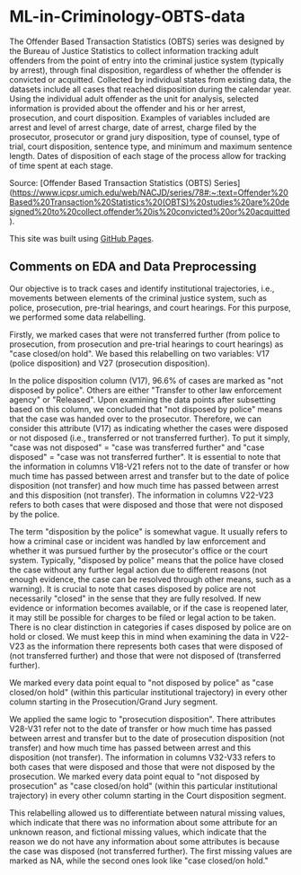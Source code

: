 # ML-in-Criminology-OBTS-data

The Offender Based Transaction Statistics (OBTS) series was designed by the Bureau of Justice Statistics to collect information tracking adult offenders from the point of entry into the criminal justice system (typically by arrest), through final disposition, regardless of whether the offender is convicted or acquitted. Collected by individual states from existing data, the datasets include all cases that reached disposition during the calendar year. Using the individual adult offender as the unit for analysis, selected information is provided about the offender and his or her arrest, prosecution, and court disposition. Examples of variables included are arrest and level of arrest charge, date of arrest, charge filed by the prosecutor, prosecutor or grand jury disposition, type of counsel, type of trial, court disposition, sentence type, and minimum and maximum sentence length. Dates of disposition of each stage of the process allow for tracking of time spent at each stage.

Source: [Offender Based Transaction Statistics (OBTS) Series] (https://www.icpsr.umich.edu/web/NACJD/series/78#:~:text=Offender%20Based%20Transaction%20Statistics%20(OBTS)%20studies%20are%20designed%20to%20collect,offender%20is%20convicted%20or%20acquitted).

This site was built using [GitHub Pages](https://pages.github.com/).

## Comments on EDA and Data Preprocessing

Our objective is to track cases and identify institutional trajectories, i.e., movements between elements of the criminal justice system, such as police, prosecution, pre-trial hearings, and court hearings. For this purpose, we performed some data relabelling.

Firstly, we marked cases that were not transferred further (from police to prosecution, from prosecution and pre-trial hearings to court hearings) as "case closed/on hold". We based this relabelling on two variables: V17 (police disposition) and V27 (prosecution disposition).

In the police disposition column (V17), 96.6% of cases are marked as "not disposed by police". Others are either "Transfer to other law enforcement agency" or "Released". Upon examining the data points after subsetting based on this column, we concluded that "not disposed by police" means that the case was handed over to the prosecutor. Therefore, we can consider this attribute (V17) as indicating whether the cases were disposed or not disposed (i.e., transferred or not transferred further). To put it simply, "case was not disposed" = "case was transferred further" and "case disposed" = "case was not transferred further". It is essential to note that the information in columns V18-V21 refers not to the date of transfer or how much time has passed between arrest and transfer but to the date of police disposition (not transfer) and how much time has passed between arrest and this disposition (not transfer). The information in columns V22-V23 refers to both cases that were disposed and those that were not disposed by the police.

The term "disposition by the police" is somewhat vague. It usually refers to how a criminal case or incident was handled by law enforcement and whether it was pursued further by the prosecutor's office or the court system. Typically, "disposed by police" means that the police have closed the case without any further legal action due to different reasons (not enough evidence, the case can be resolved through other means, such as a warning). It is crucial to note that cases disposed by police are not necessarily "closed" in the sense that they are fully resolved. If new evidence or information becomes available, or if the case is reopened later, it may still be possible for charges to be filed or legal action to be taken. There is no clear distinction in categories if cases disposed by police are on hold or closed. We must keep this in mind when examining the data in V22-V23 as the information there represents both cases that were disposed of (not transferred further) and those that were not disposed of (transferred further).

We marked every data point equal to "not disposed by police" as "case closed/on hold" (within this particular institutional trajectory) in every other column starting in the Prosecution/Grand Jury segment.

We applied the same logic to "prosecution disposition". There attributes V28-V31 refer not to the date of transfer or how much time has passed between arrest and transfer but to the date of prosecution disposition (not transfer) and how much time has passed between arrest and this disposition (not transfer). The information in columns V32-V33 refers to both cases that were disposed and those that were not disposed by the prosecution. We marked every data point equal to "not disposed by prosecution" as "case closed/on hold" (within this particular institutional trajectory) in every other column starting in the Court disposition segment.


This relabelling allowed us to differentiate between natural missing values, which indicate that there was no information about some attribute for an unknown reason, and fictional missing values, which indicate that the reason we do not have any information about some attributes is because the case was disposed (not transferred further). The first missing values are marked as NA, while the second ones look like "case closed/on hold."

